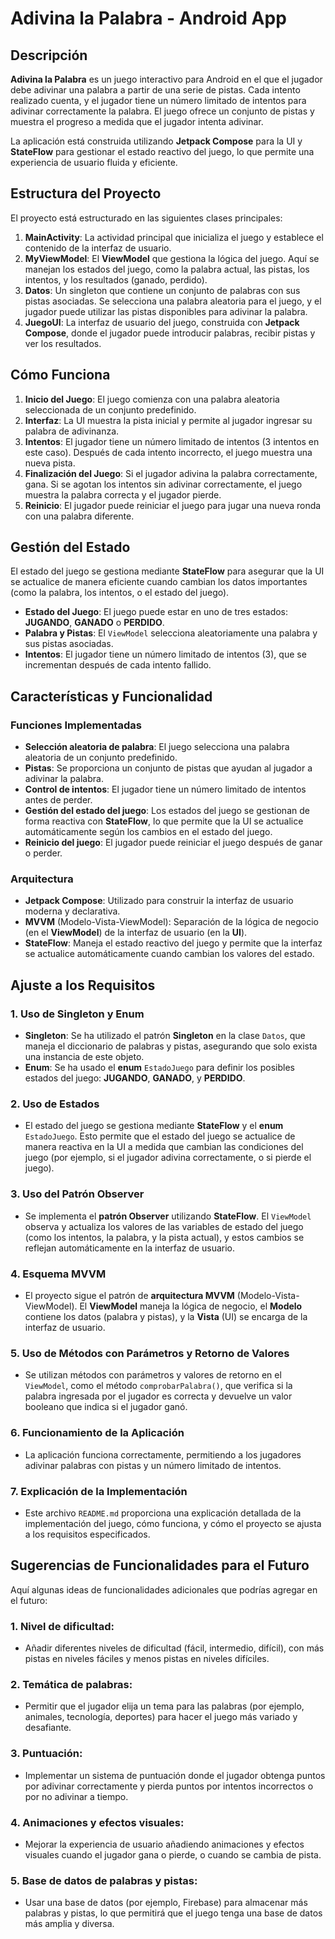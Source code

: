 # Adivina la Palabra - Android App

## Descripción

**Adivina la Palabra** es un juego interactivo para Android en el que el jugador debe adivinar una palabra a partir de una serie de pistas. Cada intento realizado cuenta, y el jugador tiene un número limitado de intentos para adivinar correctamente la palabra. El juego ofrece un conjunto de pistas y muestra el progreso a medida que el jugador intenta adivinar.

La aplicación está construida utilizando **Jetpack Compose** para la UI y **StateFlow** para gestionar el estado reactivo del juego, lo que permite una experiencia de usuario fluida y eficiente.


## Estructura del Proyecto

El proyecto está estructurado en las siguientes clases principales:

1. **MainActivity**: La actividad principal que inicializa el juego y establece el contenido de la interfaz de usuario.
2. **MyViewModel**: El **ViewModel** que gestiona la lógica del juego. Aquí se manejan los estados del juego, como la palabra actual, las pistas, los intentos, y los resultados (ganado, perdido).
3. **Datos**: Un singleton que contiene un conjunto de palabras con sus pistas asociadas. Se selecciona una palabra aleatoria para el juego, y el jugador puede utilizar las pistas disponibles para adivinar la palabra.
4. **JuegoUI**: La interfaz de usuario del juego, construida con **Jetpack Compose**, donde el jugador puede introducir palabras, recibir pistas y ver los resultados.

## Cómo Funciona

1. **Inicio del Juego**: El juego comienza con una palabra aleatoria seleccionada de un conjunto predefinido.
2. **Interfaz**: La UI muestra la pista inicial y permite al jugador ingresar su palabra de adivinanza.
3. **Intentos**: El jugador tiene un número limitado de intentos (3 intentos en este caso). Después de cada intento incorrecto, el juego muestra una nueva pista.
4. **Finalización del Juego**: Si el jugador adivina la palabra correctamente, gana. Si se agotan los intentos sin adivinar correctamente, el juego muestra la palabra correcta y el jugador pierde.
5. **Reinicio**: El jugador puede reiniciar el juego para jugar una nueva ronda con una palabra diferente.

## Gestión del Estado

El estado del juego se gestiona mediante **StateFlow** para asegurar que la UI se actualice de manera eficiente cuando cambian los datos importantes (como la palabra, los intentos, o el estado del juego).

- **Estado del Juego**: El juego puede estar en uno de tres estados: **JUGANDO**, **GANADO** o **PERDIDO**.
- **Palabra y Pistas**: El `ViewModel` selecciona aleatoriamente una palabra y sus pistas asociadas.
- **Intentos**: El jugador tiene un número limitado de intentos (3), que se incrementan después de cada intento fallido.

## Características y Funcionalidad

### Funciones Implementadas

- **Selección aleatoria de palabra**: El juego selecciona una palabra aleatoria de un conjunto predefinido.
- **Pistas**: Se proporciona un conjunto de pistas que ayudan al jugador a adivinar la palabra.
- **Control de intentos**: El jugador tiene un número limitado de intentos antes de perder.
- **Gestión del estado del juego**: Los estados del juego se gestionan de forma reactiva con **StateFlow**, lo que permite que la UI se actualice automáticamente según los cambios en el estado del juego.
- **Reinicio del juego**: El jugador puede reiniciar el juego después de ganar o perder.

### Arquitectura

- **Jetpack Compose**: Utilizado para construir la interfaz de usuario moderna y declarativa.
- **MVVM** (Modelo-Vista-ViewModel): Separación de la lógica de negocio (en el **ViewModel**) de la interfaz de usuario (en la **UI**).
- **StateFlow**: Maneja el estado reactivo del juego y permite que la interfaz se actualice automáticamente cuando cambian los valores del estado.

## Ajuste a los Requisitos

### 1. **Uso de Singleton y Enum**
- **Singleton**: Se ha utilizado el patrón **Singleton** en la clase `Datos`, que maneja el diccionario de palabras y pistas, asegurando que solo exista una instancia de este objeto.
- **Enum**: Se ha usado el **enum** `EstadoJuego` para definir los posibles estados del juego: **JUGANDO**, **GANADO**, y **PERDIDO**.

### 2. **Uso de Estados**
- El estado del juego se gestiona mediante **StateFlow** y el **enum** `EstadoJuego`. Esto permite que el estado del juego se actualice de manera reactiva en la UI a medida que cambian las condiciones del juego (por ejemplo, si el jugador adivina correctamente, o si pierde el juego).

### 3. **Uso del Patrón Observer**
- Se implementa el **patrón Observer** utilizando **StateFlow**. El `ViewModel` observa y actualiza los valores de las variables de estado del juego (como los intentos, la palabra, y la pista actual), y estos cambios se reflejan automáticamente en la interfaz de usuario.

### 4. **Esquema MVVM**
- El proyecto sigue el patrón de **arquitectura MVVM** (Modelo-Vista-ViewModel). El **ViewModel** maneja la lógica de negocio, el **Modelo** contiene los datos (palabra y pistas), y la **Vista** (UI) se encarga de la interfaz de usuario.

### 5. **Uso de Métodos con Parámetros y Retorno de Valores**
- Se utilizan métodos con parámetros y valores de retorno en el `ViewModel`, como el método `comprobarPalabra()`, que verifica si la palabra ingresada por el jugador es correcta y devuelve un valor booleano que indica si el jugador ganó.

### 6. **Funcionamiento de la Aplicación**
- La aplicación funciona correctamente, permitiendo a los jugadores adivinar palabras con pistas y un número limitado de intentos.

### 7. **Explicación de la Implementación**
- Este archivo `README.md` proporciona una explicación detallada de la implementación del juego, cómo funciona, y cómo el proyecto se ajusta a los requisitos especificados.

## Sugerencias de Funcionalidades para el Futuro

Aquí algunas ideas de funcionalidades adicionales que podrías agregar en el futuro:

### 1. **Nivel de dificultad**:
- Añadir diferentes niveles de dificultad (fácil, intermedio, difícil), con más pistas en niveles fáciles y menos pistas en niveles difíciles.

### 2. **Temática de palabras**:
- Permitir que el jugador elija un tema para las palabras (por ejemplo, animales, tecnología, deportes) para hacer el juego más variado y desafiante.


### 3. **Puntuación**:
- Implementar un sistema de puntuación donde el jugador obtenga puntos por adivinar correctamente y pierda puntos por intentos incorrectos o por no adivinar a tiempo.

### 4. **Animaciones y efectos visuales**:
- Mejorar la experiencia de usuario añadiendo animaciones y efectos visuales cuando el jugador gana o pierde, o cuando se cambia de pista.

### 5. **Base de datos de palabras y pistas**:
- Usar una base de datos (por ejemplo, Firebase) para almacenar más palabras y pistas, lo que permitirá que el juego tenga una base de datos más amplia y diversa.

